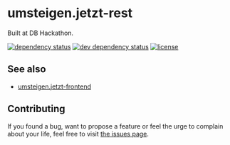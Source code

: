 # umsteigen.jetzt-rest

Built at DB Hackathon.

[![dependency status](https://img.shields.io/david/juliuste/umsteigen.jetzt-rest.svg)](https://david-dm.org/juliuste/umsteigen.jetzt-rest)
[![dev dependency status](https://img.shields.io/david/dev/juliuste/umsteigen.jetzt-rest.svg)](https://david-dm.org/juliuste/umsteigen.jetzt-rest#info=devDependencies)
[![license](https://img.shields.io/github/license/juliuste/umsteigen.jetzt-rest.svg?style=flat)](LICENSE)

## See also

- [umsteigen.jetzt-frontend](https://github.com/juliuste/umsteigen.jetzt-frontend)

## Contributing

If you found a bug, want to propose a feature or feel the urge to complain about your life, feel free to visit [the issues page](https://github.com/juliuste/umsteigen.jetzt-rest/issues).
